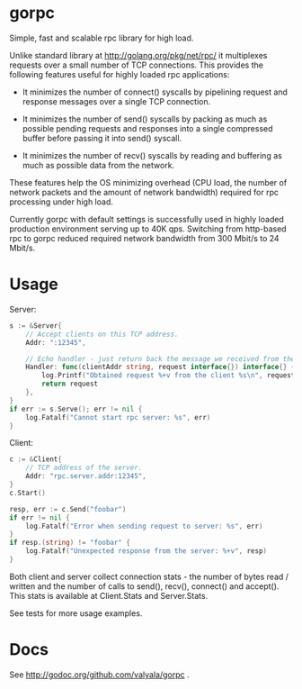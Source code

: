 gorpc
=====

Simple, fast and scalable rpc library for high load.

Unlike standard library at http://golang.org/pkg/net/rpc/ it multiplexes
requests over a small number of TCP connections. This provides the following
features useful for highly loaded rpc applications:

* It minimizes the number of connect() syscalls by pipelining request
  and response messages over a single TCP connection.

* It minimizes the number of send() syscalls by packing as much
  as possible pending requests and responses into a single compressed buffer
  before passing it into send() syscall.

* It minimizes the number of recv() syscalls by reading and buffering as much
  as possible data from the network.

These features help the OS minimizing overhead (CPU load, the number of network
packets and the amount of network bandwidth) required for rpc processing under
high load.

Currently gorpc with default settings is successfully used in highly loaded
production environment serving up to 40K qps. Switching from http-based rpc
to gorpc reduced required network bandwidth from 300 Mbit/s to 24 Mbit/s.

Usage
=====

Server:
```go
s := &Server{
	// Accept clients on this TCP address.
	Addr: ":12345",

	// Echo handler - just return back the message we received from the client
	Handler: func(clientAddr string, request interface{}) interface{} {
		log.Printf("Obtained request %+v from the client %s\n", request, clientAddr)
		return request
	},
}
if err := s.Serve(); err != nil {
	log.Fatalf("Cannot start rpc server: %s", err)
}
```

Client:
```go
c := &Client{
	// TCP address of the server.
	Addr: "rpc.server.addr:12345",
}
c.Start()

resp, err := c.Send("foobar")
if err != nil {
	log.Fatalf("Error when sending request to server: %s", err)
}
if resp.(string) != "foobar" {
	log.Fatalf("Unexpected response from the server: %+v", resp)
}
```

Both client and server collect connection stats - the number of bytes
read / written and the number of calls to send(), recv(), connect()
and accept(). This stats is available at Client.Stats and Server.Stats.

See tests for more usage examples.

Docs
====

See http://godoc.org/github.com/valyala/gorpc .
